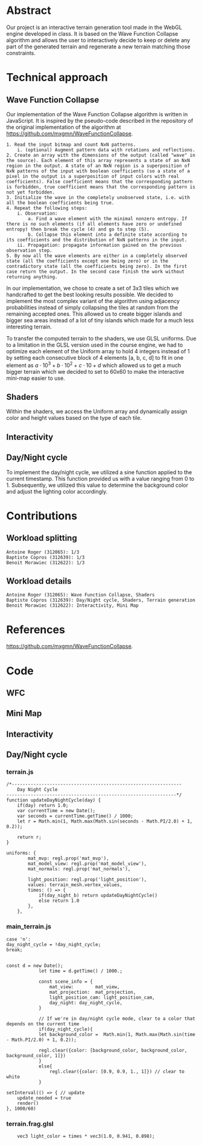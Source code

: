 # Abstract

Our project is an interactive terrain generation tool made in the WebGL engine developed in class. It is based on the Wave Function Collapse algorithm and allows the user to interactively decide to keep or delete any part of the generated terrain and regenerate a new terrain matching those constraints.

# Technical approach

## Wave Function Collapse

Our implementation of the Wave Function Collapse algorithm is written in JavaScript.
It is inspired by the pseudo-code described in the repository of the original implementation of the algorithm at https://github.com/mxgmn/WaveFunctionCollapse.

```
1. Read the input bitmap and count NxN patterns. 
    i. (optional) Augment pattern data with rotations and reflections.
2. Create an array with the dimensions of the output (called "wave" in the source). Each element of this array represents a state of an NxN region in the output. A state of an NxN region is a superposition of NxN patterns of the input with boolean coefficients (so a state of a pixel in the output is a superposition of input colors with real coefficients). False coefficient means that the corresponding pattern is forbidden, true coefficient means that the corresponding pattern is not yet forbidden.
3. Initialize the wave in the completely unobserved state, i.e. with all the boolean coefficients being true.
4. Repeat the following steps:
    i. Observation:
        a. Find a wave element with the minimal nonzero entropy. If there is no such elements (if all elements have zero or undefined entropy) then break the cycle (4) and go to step (5).
        b. Collapse this element into a definite state according to its coefficients and the distribution of NxN patterns in the input.
    ii. Propagation: propagate information gained on the previous observation step.
5. By now all the wave elements are either in a completely observed state (all the coefficients except one being zero) or in the contradictory state (all the coefficients being zero). In the first case return the output. In the second case finish the work without returning anything.
```

In our implementation, we chose to create a set of 3x3 tiles which we handcrafted to get the best looking results possible.
We decided to implement the most complex variant of the algorithm using adjacency probabilities instead of simply collapsing the tiles at random from the remaining accepted ones.
This allowed us to create bigger islands and bigger sea areas instead of a lot of tiny islands which made for a much less interesting terrain.

To transfer the computed terrain to the shaders, we use GLSL uniforms. Due to a limitation in the GLSL version used in the course engine, we had to optimize each element of the Uniform array to hold 4 integers instead of 1 by setting each consecutive block of 4 elements [a, b, c, d] to fit in one element as $a \cdot 10^3 + b \cdot 10^2 + c \cdot 10 + d$ which allowed us to get a much bigger terrain which we decided to set to 60x60 to make the interactive mini-map easier to use.

## Shaders
Within the shaders, we access the Uniform array and dynamically assign color and height values based on the type of each tile.

## Interactivity

## Day/Night cycle

To implement the day/night cycle, we utilized a sine function applied to the current timestamp. This function provided us with a value ranging from 0 to 1. Subsequently, we utilized this value to determine the background color and adjust the lighting color accordingly.

# Contributions

## Workload splitting

    Antoine Roger (312065): 1/3
    Baptiste Copros (312639): 1/3
    Benoit Morawiec (312622): 1/3

## Workload details

    Antoine Roger (312065): Wave Function Collapse, Shaders
    Baptiste Copros (312639): Day/Night cycle, Shaders, Terrain generation
    Benoit Morawiec (312622): Interactivity, Mini Map

# References
https://github.com/mxgmn/WaveFunctionCollapse.

# Code 

## WFC

## Mini Map

## Interactivity

## Day/Night cycle

### terrain.js
    /*---------------------------------------------------------------
		Day Night Cycle
	---------------------------------------------------------------*/
    function updateDayNightCycle(day) {
	    if(day) return 1.0;
        var currentTime = new Date();
        var seconds = currentTime.getTime() / 1000;
	    let r = Math.min(1, Math.max(Math.sin(seconds - Math.PI/2.0) + 1, 0.2));

        return r;
    }

    uniforms: {
			mat_mvp: regl.prop('mat_mvp'),
			mat_model_view: regl.prop('mat_model_view'),
			mat_normals: regl.prop('mat_normals'),

			light_position: regl.prop('light_position'),
			values: terrain_mesh.vertex_values,
			times: () => {
				if(day_night_b) return updateDayNightCycle()
				else return 1.0
			},
		},

### main_terrain.js

    case 'n':
	day_night_cycle = !day_night_cycle;
	break;


    const d = new Date();
				let time = d.getTime() / 1000.;	

				const scene_info = {
					mat_view:        mat_view,
					mat_projection:  mat_projection,
					light_position_cam: light_position_cam,
					day_night: day_night_cycle,
				}

				// If we're in day/night cycle mode, clear to a color that depends on the current time
				if(day_night_cycle){
				let background_color =  Math.min(1, Math.max(Math.sin(time - Math.PI/2.0) + 1, 0.2));

				regl.clear({color: [background_color, background_color, background_color, 1]})
				}
				else{
					regl.clear({color: [0.9, 0.9, 1., 1]}) // clear to white
				}

    setInterval(() => { // update 
		update_needed = true
		render()
	}, 1000/60)

### terrain.frag.glsl
    	vec3 light_color = times * vec3(1.0, 0.941, 0.898);
    